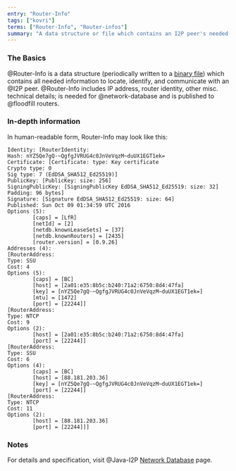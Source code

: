 ```yaml
---
entry: "Router-Info"
tags: ["kovri"]
terms: ["Router-Info", "Router-infos"]
summary: "A data structure or file which contains an I2P peer's needed network information"
---
```


### The Basics

@Router-Info is a data structure (periodically written to a [binary file](https://en.wikipedia.org/wiki/Binary_file)) which contains all needed information to locate, identify, and communicate with an @I2P peer. @Router-Info includes IP address, router identity, other misc. technical details; is needed for @network-database and is published to @floodfill routers.

### In-depth information

In human-readable form, Router-Info may look like this:

```
Identity: [RouterIdentity:
Hash: nYZ5Qe7gQ-~QgfgJVRUG4c0JnVeVqzM~duUX1EGT1ek=
Certificate: [Certificate: type: Key certificate
Crypto type: 0
Sig type: 7 (EdDSA_SHA512_Ed25519)]
PublicKey: [PublicKey: size: 256]
SigningPublicKey: [SigningPublicKey EdDSA_SHA512_Ed25519: size: 32]
Padding: 96 bytes]
Signature: [Signature EdDSA_SHA512_Ed25519: size: 64]
Published: Sun Oct 09 01:34:59 UTC 2016
Options (5):
        [caps] = [LfR]
        [netId] = [2]
        [netdb.knownLeaseSets] = [37]
        [netdb.knownRouters] = [2435]
        [router.version] = [0.9.26]
Addresses (4):
[RouterAddress:
Type: SSU
Cost: 4
Options (5):
        [caps] = [BC]
        [host] = [2a01:e35:8b5c:b240:71a2:6750:8d4:47fa]
        [key] = [nYZ5Qe7gQ-~QgfgJVRUG4c0JnVeVqzM~duUX1EGT1ek=]
        [mtu] = [1472]
        [port] = [22244]]
[RouterAddress:
Type: NTCP
Cost: 9
Options (2):
        [host] = [2a01:e35:8b5c:b240:71a2:6750:8d4:47fa]
        [port] = [22244]]
[RouterAddress:
Type: SSU
Cost: 6
Options (4):
        [caps] = [BC]
        [host] = [88.181.203.36]
        [key] = [nYZ5Qe7gQ-~QgfgJVRUG4c0JnVeVqzM~duUX1EGT1ek=]
        [port] = [22244]]
[RouterAddress:
Type: NTCP
Cost: 11
Options (2):
        [host] = [88.181.203.36]
        [port] = [22244]]]
```

### Notes

For details and specification, visit @Java-I2P [Network Database](https://geti2p.net/en/docs/how/network-database) page.
